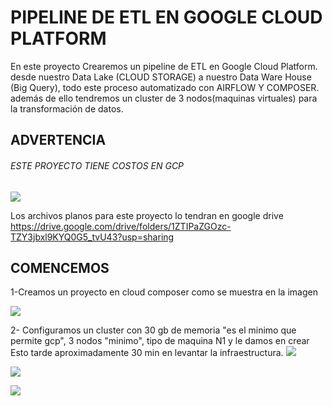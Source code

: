 # PIPELINE DE ETL EN GOOGLE CLOUD PLATFORM
En este proyecto Crearemos un pipeline de ETL en Google Cloud Platform.
desde nuestro Data Lake (CLOUD STORAGE) a nuestro Data Ware House (Big Query), todo este proceso automatizado con AIRFLOW Y COMPOSER. además de ello tendremos un cluster
de 3 nodos(maquinas virtuales) para la transformación de datos. 
## ADVERTENCIA 
###### ESTE PROYECTO TIENE COSTOS EN GCP
![](https://scontent.flim2-2.fna.fbcdn.net/v/t39.30808-6/320879758_563737028424811_5873048063175280300_n.jpg?_nc_cat=106&ccb=1-7&_nc_sid=730e14&_nc_eui2=AeGb_2l-UwAJEM8-mTSCD-rJWcqsgTRkGqJZyqyBNGQaosVCWazIRwotqxizy2MMURqnLhO5bXDVfRKJ-p3AbuK1&_nc_ohc=ahooAIAE4mkAX8iGKak&_nc_zt=23&_nc_ht=scontent.flim2-2.fna&oh=00_AfABwc9LInf2QRbvkPVJMGE1DUu3T5wcXEKdKfBuGknviQ&oe=63A490F8)

Los archivos planos para este proyecto lo tendran en google drive
https://drive.google.com/drive/folders/1ZTIPaZGOzc-TZY3jbxl9KYQ0G5_tvU43?usp=sharing

## COMENCEMOS
1-Creamos un proyecto en cloud composer como se muestra en la imagen

![](https://scontent.flim2-3.fna.fbcdn.net/v/t39.30808-6/320675445_610255837442600_2780669897925596587_n.jpg?_nc_cat=104&ccb=1-7&_nc_sid=730e14&_nc_eui2=AeHmR-xiuhlFuZcBWtlUeCTnbXet2yiCz1xtd63bKILPXCs52NrVjkQcWdDkNcxYzx64BqTrzNjqBghISFaLT1I2&_nc_ohc=ouX-2grCAFAAX_3FO8V&tn=zRTkmcXK30-BI3TQ&_nc_zt=23&_nc_ht=scontent.flim2-3.fna&oh=00_AfAqvbH0lklM01nfahnhx1TPEbNnWwAszDhtawgsXaw-iw&oe=63A5558C)

2- Configuramos un cluster con 30 gb de memoria "es el minimo que permite gcp", 3 nodos "minimo", tipo de maquina N1  y le damos en crear
 Esto tarde aproximadamente 30 min en levantar la infraestructura.
 ![](https://scontent.flim2-4.fna.fbcdn.net/v/t39.30808-6/320661127_687085216403094_1379687921305792831_n.jpg?_nc_cat=100&ccb=1-7&_nc_sid=730e14&_nc_eui2=AeFydH4JfmX1EvJ5ASF620EoR3NA5aWZmAJHc0DlpZmYApdW9C6kXlK8nPcFxFT_oljXilpamOBIyBo5F2s8A9mw&_nc_ohc=CefLIrRMeeIAX-ya9-5&tn=zRTkmcXK30-BI3TQ&_nc_zt=23&_nc_ht=scontent.flim2-4.fna&oh=00_AfBXFo8gT8tE7LdZ2C_qOh9Vy13EL_HpcOrYDB4NO47fnQ&oe=63A400FB)

![](https://scontent.flim2-4.fna.fbcdn.net/v/t39.30808-6/320682061_874255880431963_7202749146638401161_n.jpg?_nc_cat=107&ccb=1-7&_nc_sid=730e14&_nc_eui2=AeGXQFlNsuEYe4LNuIQomeabE1989N5p6WkTX3z03mnpaUhwoUt4TlSy5exE0kHJdb8wBlsXecz3cpjArqV6pc5X&_nc_ohc=YWQ47lx_T_gAX_Osfso&_nc_zt=23&_nc_ht=scontent.flim2-4.fna&oh=00_AfBqCs8qNG6r4LZD4xpwC-Fqnt8wOD91kBeQlBCEB4dayA&oe=63A55CA0)

![](https://scontent.flim2-3.fna.fbcdn.net/v/t39.30808-6/320753806_525234052697883_4772281953659826025_n.jpg?_nc_cat=104&ccb=1-7&_nc_sid=730e14&_nc_eui2=AeFX5KY3Yz2sXq1Db5TX4Ret4hlmmXX22rriGWaZdfbaurZt09eyf04nyGfAPu9et3pDEGERxsbylN6Ax8E_F8sn&_nc_ohc=6aytNIE-mzoAX-rdarR&_nc_zt=23&_nc_ht=scontent.flim2-3.fna&oh=00_AfBa9i7t_Dj_VeJqookkQ519NtT8Rx5YmVL4wSR-zHOo8g&oe=63A3B389)




